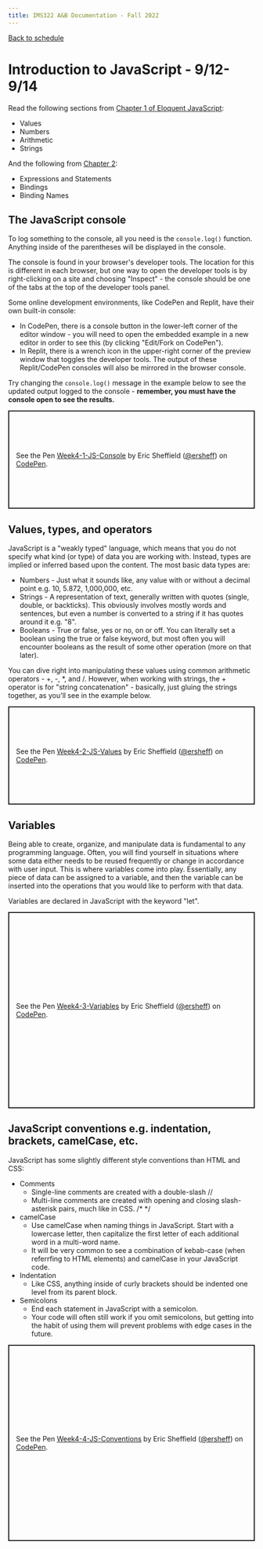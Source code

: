 ```yaml
---
title: IMS322 A&B Documentation - Fall 2022
---
```


[Back to schedule](index.md)

# Introduction to JavaScript - 9/12-9/14

Read the following sections from <a href="https://eloquentjavascript.net/01_values.html" target="_blank">Chapter 1 of Eloquent JavaScript</a>:
- Values
- Numbers
- Arithmetic
- Strings  

And the following from <a href="https://eloquentjavascript.net/02_program_structure.html" target="_blank">Chapter 2</a>:
- Expressions and Statements
- Bindings
- Binding Names

## The JavaScript console
To log something to the console, all you need is the `console.log()` function. Anything inside of the parentheses will be displayed in the console.    

The console is found in your browser's developer tools. The location for this is different in each browser, but one way to open the developer tools is by right-clicking on a site and choosing "Inspect" - the console should be one of the tabs at the top of the developer tools panel.  

Some online development environments, like CodePen and Replit, have their own built-in console:
- In CodePen, there is a console button in the lower-left corner of the editor window - you will need to open the embedded example in a new editor in order to see this (by clicking "Edit/Fork on CodePen").
- In Replit, there is a wrench icon in the upper-right corner of the preview window that toggles the developer tools.
The output of these Replit/CodePen consoles will also be mirrored in the browser console.  

Try changing the `console.log()` message in the example below to see the updated output logged to the console - **remember, you must have the console open to see the results.**  

<p class="codepen" data-height="200" data-theme-id="dark" data-default-tab="js" data-slug-hash="MWGWQaE" data-editable="true" data-user="ersheff" style="height: 200px; box-sizing: border-box; display: flex; align-items: center; justify-content: center; border: 2px solid; margin: 1em 0; padding: 1em;">
  <span>See the Pen <a href="https://codepen.io/ersheff/pen/MWGWQaE">
  Week4-1-JS-Console</a> by Eric Sheffield (<a href="https://codepen.io/ersheff">@ersheff</a>)
  on <a href="https://codepen.io">CodePen</a>.</span>
</p>
<script async src="https://cpwebassets.codepen.io/assets/embed/ei.js"></script>


## Values, types, and operators
JavaScript is a "weakly typed" language, which means that you do not specify what kind (or type) of data you are working with. Instead, types are implied or inferred based upon the content. The most basic data types are:
- Numbers - Just what it sounds like, any value with or without a decimal point e.g. 10, 5.872, 1,000,000, etc.
- Strings - A representation of text, generally written with quotes (single, double, or backticks). This obviously involves mostly words and sentences, but even a number is converted to a string if it has quotes around it e.g. "8".
- Booleans - True or false, yes or no, on or off. You can literally set a boolean using the true or false keyword, but most often you will encounter booleans as the result of some other operation (more on that later).  

You can dive right into manipulating these values using common arithmetic operators - +, -, *, and /. However, when working with strings, the + operator is for "string concatenation" - basically, just gluing the strings together, as you'll see in the example below.  

<p class="codepen" data-height="200" data-theme-id="dark" data-default-tab="js" data-slug-hash="mdLJgRq" data-editable="true" data-user="ersheff" style="height: 200px; box-sizing: border-box; display: flex; align-items: center; justify-content: center; border: 2px solid; margin: 1em 0; padding: 1em;">
  <span>See the Pen <a href="https://codepen.io/ersheff/pen/mdLJgRq">
  Week4-2-JS-Values</a> by Eric Sheffield (<a href="https://codepen.io/ersheff">@ersheff</a>)
  on <a href="https://codepen.io">CodePen</a>.</span>
</p>
<script async src="https://cpwebassets.codepen.io/assets/embed/ei.js"></script>


## Variables
Being able to create, organize, and manipulate data is fundamental to any programming language. Often, you will find yourself in situations where some data either needs to be reused frequently or change in accordance with user input. This is where variables come into play. Essentially, any piece of data can be assigned to a variable, and then the variable can be inserted into the operations that you would like to perform with that data.  

Variables are declared in JavaScript with the keyword "let".

<p class="codepen" data-height="400" data-theme-id="dark" data-default-tab="js" data-slug-hash="LYmYdoL" data-editable="true" data-user="ersheff" style="height: 400px; box-sizing: border-box; display: flex; align-items: center; justify-content: center; border: 2px solid; margin: 1em 0; padding: 1em;">
  <span>See the Pen <a href="https://codepen.io/ersheff/pen/LYmYdoL">
  Week4-3-Variables</a> by Eric Sheffield (<a href="https://codepen.io/ersheff">@ersheff</a>)
  on <a href="https://codepen.io">CodePen</a>.</span>
</p>
<script async src="https://cpwebassets.codepen.io/assets/embed/ei.js"></script>


## JavaScript conventions e.g. indentation, brackets, camelCase, etc.
JavaScript has some slightly different style conventions than HTML and CSS:
- Comments
  - Single-line comments are created with a double-slash //
  - Multi-line comments are created with opening and closing slash-asterisk pairs, much like in CSS. /* */
- camelCase
  - Use camelCase when naming things in JavaScript. Start with a lowercase letter, then capitalize the first letter of each additional word in a multi-word name.
  - It will be very common to see a combination of kebab-case (when referrfing to HTML elements) and camelCase in your JavaScript code.
- Indentation
  - Like CSS, anything inside of curly brackets should be indented one level from its parent block.
- Semicolons
  - End each statement in JavaScript with a semicolon.
  - Your code will often still work if you omit semicolons, but getting into the habit of using them will prevent problems with edge cases in the future.

<p class="codepen" data-height="400" data-theme-id="dark" data-default-tab="js" data-slug-hash="BaxaYao" data-editable="true" data-user="ersheff" style="height: 400px; box-sizing: border-box; display: flex; align-items: center; justify-content: center; border: 2px solid; margin: 1em 0; padding: 1em;">
  <span>See the Pen <a href="https://codepen.io/ersheff/pen/BaxaYao">
  Week4-4-JS-Conventions</a> by Eric Sheffield (<a href="https://codepen.io/ersheff">@ersheff</a>)
  on <a href="https://codepen.io">CodePen</a>.</span>
</p>
<script async src="https://cpwebassets.codepen.io/assets/embed/ei.js"></script>